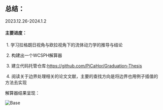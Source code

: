 ## 总结：

2023.12.26-2024.1.2

#### 主要进度： 

​	1. 学习拉格朗日视角与欧拉视角下的流体动力学的推导与结论

​	2. 构建出一个WCSPH解算器

​	3. 建立代码托管仓库:https://github.com/PiCaHor/Graduation-Thesis

​	4. 阅读关于边界处理相关的论文文献，主要的查找方向是将边界也用例子插值的方法去实现



解算器结果呈现： 

![Base](..\.\result\Base.gif)
